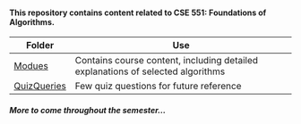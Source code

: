 #### This repository contains content related to CSE 551: Foundations of Algorithms.


|        Folder        | Use  |
|----------------|-------------|
| [Modues](https://github.com/AKR-2803/CSE-551-Foundations-Of-Algorithms/tree/main/Modules/)  | Contains course content, including detailed explanations of selected algorithms |
| [QuizQueries](https://github.com/AKR-2803/CSE-551-Foundations-Of-Algorithms/tree/main/QuizQueries)  | Few quiz questions for future reference |


##### More to come throughout the semester...